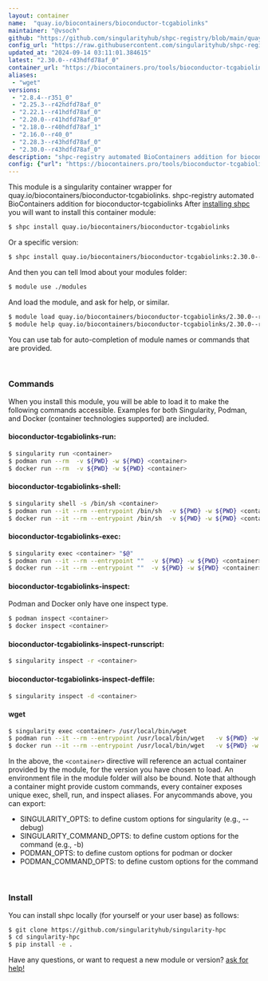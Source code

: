 ```yaml
---
layout: container
name:  "quay.io/biocontainers/bioconductor-tcgabiolinks"
maintainer: "@vsoch"
github: "https://github.com/singularityhub/shpc-registry/blob/main/quay.io/biocontainers/bioconductor-tcgabiolinks/container.yaml"
config_url: "https://raw.githubusercontent.com/singularityhub/shpc-registry/main/quay.io/biocontainers/bioconductor-tcgabiolinks/container.yaml"
updated_at: "2024-09-14 03:11:01.384615"
latest: "2.30.0--r43hdfd78af_0"
container_url: "https://biocontainers.pro/tools/bioconductor-tcgabiolinks"
aliases:
 - "wget"
versions:
 - "2.8.4--r351_0"
 - "2.25.3--r42hdfd78af_0"
 - "2.22.1--r41hdfd78af_0"
 - "2.20.0--r41hdfd78af_0"
 - "2.18.0--r40hdfd78af_1"
 - "2.16.0--r40_0"
 - "2.28.3--r43hdfd78af_0"
 - "2.30.0--r43hdfd78af_0"
description: "shpc-registry automated BioContainers addition for bioconductor-tcgabiolinks"
config: {"url": "https://biocontainers.pro/tools/bioconductor-tcgabiolinks", "maintainer": "@vsoch", "description": "shpc-registry automated BioContainers addition for bioconductor-tcgabiolinks", "latest": {"2.30.0--r43hdfd78af_0": "sha256:7e8f6dd9eb9bccf32c82303f7bc551d68b1387f29d8d09333ddf9a8524011a56"}, "tags": {"2.8.4--r351_0": "sha256:35386c1ce6adbda60a899048cf57440758f8a5e4d08919b7648cd71aa045ae82", "2.25.3--r42hdfd78af_0": "sha256:66acd002968eb5d8e9d31d54333a0d64385c2faa1d74197a593b6ed9529bbaf6", "2.22.1--r41hdfd78af_0": "sha256:c65ffc8f751d4338aec03d4724d52acdd5d3c98ee139699480659392782a7bb6", "2.20.0--r41hdfd78af_0": "sha256:640d26edd969727f529aac2a3538eab53673310a86a8d2ecc2ea121e471dfee4", "2.18.0--r40hdfd78af_1": "sha256:c0ece0a64c9a5d0082ff369fac13d815a9d0e3560fa81b0fbf804bb8c4846158", "2.16.0--r40_0": "sha256:dba52bff875da6dd69cf077be2efeb9e7428adb34fc09e3ed5d74e2742bf4099", "2.28.3--r43hdfd78af_0": "sha256:2b0b967c6478bcdb29796658624a55b3ae4c16f3874c0ea3d0f9bfecfc5a22c8", "2.30.0--r43hdfd78af_0": "sha256:7e8f6dd9eb9bccf32c82303f7bc551d68b1387f29d8d09333ddf9a8524011a56"}, "docker": "quay.io/biocontainers/bioconductor-tcgabiolinks", "aliases": {"wget": "/usr/local/bin/wget"}}
---
```


This module is a singularity container wrapper for quay.io/biocontainers/bioconductor-tcgabiolinks.
shpc-registry automated BioContainers addition for bioconductor-tcgabiolinks
After [installing shpc](#install) you will want to install this container module:


```bash
$ shpc install quay.io/biocontainers/bioconductor-tcgabiolinks
```

Or a specific version:

```bash
$ shpc install quay.io/biocontainers/bioconductor-tcgabiolinks:2.30.0--r43hdfd78af_0
```

And then you can tell lmod about your modules folder:

```bash
$ module use ./modules
```

And load the module, and ask for help, or similar.

```bash
$ module load quay.io/biocontainers/bioconductor-tcgabiolinks/2.30.0--r43hdfd78af_0
$ module help quay.io/biocontainers/bioconductor-tcgabiolinks/2.30.0--r43hdfd78af_0
```

You can use tab for auto-completion of module names or commands that are provided.

<br>

### Commands

When you install this module, you will be able to load it to make the following commands accessible.
Examples for both Singularity, Podman, and Docker (container technologies supported) are included.

#### bioconductor-tcgabiolinks-run:

```bash
$ singularity run <container>
$ podman run --rm  -v ${PWD} -w ${PWD} <container>
$ docker run --rm  -v ${PWD} -w ${PWD} <container>
```

#### bioconductor-tcgabiolinks-shell:

```bash
$ singularity shell -s /bin/sh <container>
$ podman run --it --rm --entrypoint /bin/sh  -v ${PWD} -w ${PWD} <container>
$ docker run --it --rm --entrypoint /bin/sh  -v ${PWD} -w ${PWD} <container>
```

#### bioconductor-tcgabiolinks-exec:

```bash
$ singularity exec <container> "$@"
$ podman run --it --rm --entrypoint ""  -v ${PWD} -w ${PWD} <container> "$@"
$ docker run --it --rm --entrypoint ""  -v ${PWD} -w ${PWD} <container> "$@"
```

#### bioconductor-tcgabiolinks-inspect:

Podman and Docker only have one inspect type.

```bash
$ podman inspect <container>
$ docker inspect <container>
```

#### bioconductor-tcgabiolinks-inspect-runscript:

```bash
$ singularity inspect -r <container>
```

#### bioconductor-tcgabiolinks-inspect-deffile:

```bash
$ singularity inspect -d <container>
```


#### wget

```bash
$ singularity exec <container> /usr/local/bin/wget
$ podman run --it --rm --entrypoint /usr/local/bin/wget   -v ${PWD} -w ${PWD} <container> -c " $@"
$ docker run --it --rm --entrypoint /usr/local/bin/wget   -v ${PWD} -w ${PWD} <container> -c " $@"
```



In the above, the `<container>` directive will reference an actual container provided
by the module, for the version you have chosen to load. An environment file in the
module folder will also be bound. Note that although a container
might provide custom commands, every container exposes unique exec, shell, run, and
inspect aliases. For anycommands above, you can export:

 - SINGULARITY_OPTS: to define custom options for singularity (e.g., --debug)
 - SINGULARITY_COMMAND_OPTS: to define custom options for the command (e.g., -b)
 - PODMAN_OPTS: to define custom options for podman or docker
 - PODMAN_COMMAND_OPTS: to define custom options for the command

<br>

### Install

You can install shpc locally (for yourself or your user base) as follows:

```bash
$ git clone https://github.com/singularityhub/singularity-hpc
$ cd singularity-hpc
$ pip install -e .
```

Have any questions, or want to request a new module or version? [ask for help!](https://github.com/singularityhub/singularity-hpc/issues)